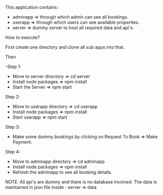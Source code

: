 This application contains :
- adminapp => through which admin can see all bookings.
- userapp => through which users can see available properties.
- server => dummy server to host all required data and api's.

How to execute?

First create one directory and clone all sub apps into that. 

Then

-Step 1:

- Move to server directory => cd server
- Install node packages => npm install
- Start the Server => npm start

Step 2:

- Move to userapp directory => cd userapp
- Install node packages => npm install
- Start userapp => npm start

Step 3:

- Make some dummy bookings by clicking on Request To Book => Make Payment.

Step 4:

- Move to adminapp directory => cd adminapp
- Install node packages => npm install
- Refresh the adminapp to see all booking details.

NOTE: All api's are dummy and there is no database involved. The data is maintained in json file inside :
server => data